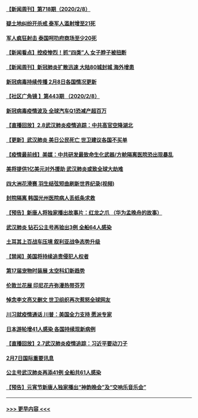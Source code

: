 #### [【新闻周刊】第718期（2020/2/8）](../pages/prog202/a102772921.md?t=02091044) 
#### [疑土地纠纷开杀戒 泰军人滥射增至21死](../pages/prog202/a102772913.md?t=02091044) 
#### [军人疯狂射击 泰国呵叻府商场至少20死](../pages/prog202/a102772833.md?t=02091044) 
#### [【新闻看点】控疫惨烈！抓“四类”人 女子脖子被扭断](../pages/prog202/a102772896.md?t=02091044) 
#### [【新闻周刊】新冠肺炎扩散迅速 大陆80城封城 海外增患](../pages/prog202/a102772852.md?t=02091044) 
#### [新冠病毒持续传播 2月8日各国情况更新](../pages/prog202/a102772826.md?t=02091044) 
#### [【社区广角镜  】第443期  （2020/2/8）](../pages/prog202/a102772736.md?t=02091044) 
#### [新冠病毒疫情波及 全球汽车Q1恐减产超百万](../pages/prog202/a102772695.md?t=02091044) 
#### [【直播回放】2.8武汉肺炎疫情追踪：中共高官空降湖北](../pages/prog202/a102772618.md?t=02091044) 
#### [【更新】武汉肺炎 美日公民死亡 世卫建议各国不买单](../pages/prog202/a102770740.md?t=02091044) 
#### [【疫情最前线】美媒：中共研发最致命生化武器/方舱隔离医院恐出现暴乱](../pages/prog202/a102772439.md?t=02091044) 
#### [美将提供1亿美元对外援助 武汉肺炎或致全球大劫难](../pages/prog202/a102772361.md?t=02091044) 
#### [四大洲花滑赛 羽生结弦短曲刷新世界纪录(视频)](../pages/prog202/a102772341.md?t=02091044) 
#### [封院隔离 韩国光州医院病人丢纸条求救](../pages/prog202/a102772282.md?t=02091044) 
#### [【预告】新唐人将独家播出故事片：红龙之爪 （华为孟晚舟的故事）](../pages/prog202/a102767728.md?t=02091044) 
#### [武汉肺炎 钻石公主号再验出3例 全船64人感染](../pages/prog202/a102771726.md?t=02091044) 
#### [土耳其上百战车压境 叙利亚战争态势升级](../pages/prog202/a102772132.md?t=02091044) 
#### [【禁闻】美国将持续追责侵犯人权者](../pages/prog202/a102772042.md?t=02091044) 
#### [第17届宠物时装展 太空科幻新趋势](../pages/prog202/a102772033.md?t=02091044) 
#### [伦敦兰花展 印尼花卉弥漫热带芬芳](../pages/prog202/a102772026.md?t=02091044) 
#### [悼念李文亮又删文 世卫组织再次惹怒全球网友](../pages/prog202/a102771968.md?t=02091044) 
#### [川习就疫情通话 川普：美国全力支持 愿派专家](../pages/prog202/a102771930.md?t=02091044) 
#### [日本游轮增41人感染 各国持续现新病例](../pages/prog202/a102771912.md?t=02091044) 
#### [【直播回放】2.7武汉肺炎疫情追踪：习近平要动刀子](../pages/prog202/a102771649.md?t=02091044) 
#### [2月7日国际重要讯息](../pages/prog202/a102771747.md?t=02091044) 
#### [公主号武汉肺炎再添41例 全船共61人感染](../pages/prog202/a102771703.md?t=02091044) 
#### [【预告】元宵节新唐人独家播出“神韵晚会”及“交响乐音乐会”](../pages/prog202/a102767674.md?t=02091044) 

----
#### [ >>> 更早内容 <<< ](../indexes/prog202-earlier.md)
